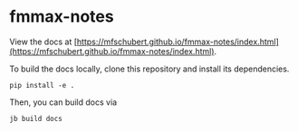 # fmmax-notes

View the docs at [https://mfschubert.github.io/fmmax-notes/index.html](https://mfschubert.github.io/fmmax-notes/index.html).

To build the docs locally, clone this repository and install its dependencies.

```
pip install -e .
```

Then, you can build docs via

```
jb build docs
```
